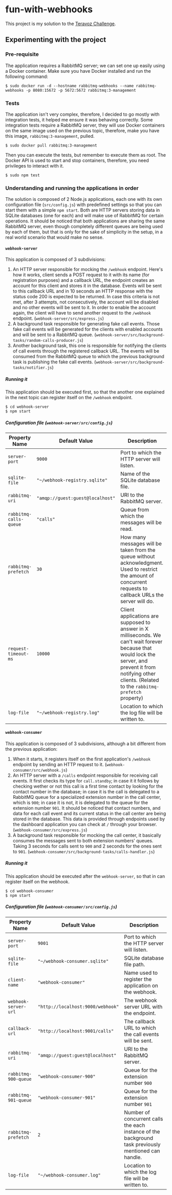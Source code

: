 # fun-with-webhooks

This project is my solution to the [Teravoz Challenge](https://github.com/teravoz/challenge).

## Experimenting with the project

### Pre-requisite

The application requires a RabbitMQ server; we can set one up easily using a Docker container. Make sure you have Docker installed and run the following command:

    $ sudo docker run -d --hostname rabbitmq-webhooks --name rabbitmq-webhooks -p 8080:15672 -p 5672:5672 rabbitmq:3-management

### Tests

The application isn't very complex, therefore, I decided to go mostly with integration tests, it helped me ensure it was behaving correctly. Some integration tests require a RabbitMQ server, they will use Docker containers on the same image used on the previous topic, therefore, make you have this image, `rabbitmq:3-management`, pulled.

    $ sudo docker pull rabbitmq:3-management

Then you can execute the tests, but remember to execute them as root. The Docker API is used to start and stop containers, therefore, you need privileges to interact with it.

    $ sudo npm test

### Understanding and running the applications in order

The solution is composed of 2 Node.js applications, each one with its own configuration file (`src/config.js`) with predefined settings so that you can start them with a simple `npm start`. Both are HTTP servers storing data in SQLite databases (one for each) and will make use of RabbitMQ for certain operations. It should be noticed that both applications are sharing the same RabbitMQ server, even though completely different queues are being used by each of them, but that is only for the sake of simplicity in the setup, in a real world scenario that would make no sense.

#### `webhook-server`

This application is composed of 3 subdivisions:
1. An HTTP server responsible for mocking the `/webhook` endpoint. Here's how it works, client sends a POST request to it with its name (for registration purposes) and a callback URL, the endpoint creates an account for this client and stores it in the database. Events will be sent to this callback URL and in 10 seconds an HTTP response with the status code 200 is expected to be returned. In case this criteria is not met, after 3 attempts, not consecutively, the account will be disabled and no other events will be sent to it. In order to enable the account again, the client will have to send another request to the `/webhook` endpoint. (`webhook-server/src/express.js`)
2. A background task responsible for generating fake call events. Those fake call events will be generated for the clients with enabled accounts and will be sent to a RabbitMQ queue. (`webhook-server/src/background-tasks/random-calls-producer.js`)
3. Another background task, this one is responsible for notifying the clients of call events through the registered callback URL. The events will be consumed from the RabbitMQ queue to which the previous background task is publishing the fake call events. (`webhook-server/src/background-tasks/notifier.js`)

##### Running it

This application should be executed first, so that the another one explained in the next topic can register itself on the `/webhook` endpoint.

    $ cd webhook-server
    $ npm start

##### Configuration file (`webhook-server/src/config.js`)

Property Name          | Default Value                    | Description
-----------------------|----------------------------------|-------------
`server-port`          | `9000`                           | Port to which the HTTP server will listen.
`sqlite-file`          | `"~/webhook-registry.sqlite"`    | Name of the SQLite database file.
`rabbitmq-uri`         | `"amqp://guest:guest@localhost"` | URI to the RabbitMQ server.
`rabbitmq-calls-queue` | `"calls"`                        | Queue from which the messages will be read.
`rabbitmq-prefetch`    | `30`                             | How many messages will be taken from the queue without acknowledgment. Used to restrict the amount of concurrent requests to callback URLs the server will do.
`request-timeout-ms`   | `10000`                          | Client applications are supposed to answer in X milliseconds. We can't wait forever because that would lock the server, and prevent it from notifying other clients. (Related to the `rabbitmq-prefetch` property)
`log-file`             | `"~/webhook-registry.log"`       | Location to which the log file will be written to.

#### `webhook-consumer`

This application is composed of 3 subdivisions, although a bit different from the previous application:
1. When it starts, it registers itself on the first application's `/webhook` endpoint by sending an HTTP request to it. (`webhook-consumer/src/webhook.js`)
2. An HTTP server with a `/calls` endpoint responsible for receiving call events. It first checks its type for `call.standby`; in case it it follows by checking wether or not this call is a first time contact by looking for the contact number in the database; in case it is the call is delegated to a RabbitMQ queue for a specialized extension number in the call center, which is `900`; in case it is not, it is delegated to the queue for the extension number `901`. It should be noticed that contact numbers, and data for each call event and its current status in the call center are being stored in the database. This data is provided through endpoints used by the dashboard application you can check at `/` through your browser. (`webhook-consumer/src/express.js`)
3. A background task responsible for mocking the call center, it basically consumes the messages sent to both extension numbers' queues. Taking 3 seconds for calls sent to `900` and 2 seconds for the ones sent to `901`. (`webhook-consumer/src/background-tasks/calls-handler.js`)

##### Running it

This application should be executed after the `webhook-server`, so that in can register itself on the webhook.

    $ cd webhook-consumer
    $ npm start

##### Configuration file (`webhook-consumer/src/config.js`)

Property Name          | Default Value                     | Description
-----------------------|-----------------------------------|-------------
`server-port`          | `9001`                            | Port to which the HTTP server will listen.
`sqlite-file`          | `"~/webhook-consumer.sqlite"`       | SQLite database file path.
`client-name`          | `"webhook-consumer"`                | Name used to register the application on the webhook.
`webhook-server-url`   | `"http://localhost:9000/webhook"` | The webhook server URL with the endpoint.
`callback-url`         | `"http://localhost:9001/calls"`   | The callback URL to which the call events will be sent.
`rabbitmq-uri`         | `"amqp://guest:guest@localhost"`  | URI to the RabbitMQ server.
`rabbitmq-900-queue`   | `"webhook-consumer-900"`            | Queue for the extension number `900`
`rabbitmq-901-queue`   | `"webhook-consumer-901"`            | Queue for the extension number `901`
`rabbitmq-prefetch`    | `2`                               | Number of concurrent calls the each instance of the background task previously mentioned can handle.
`log-file`             | `"~/webhook-consumer.log"`          | Location to which the log file will be written to.
